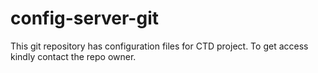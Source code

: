 # config-server-git
This git repository has configuration files for CTD project. To get access kindly contact the repo owner.
